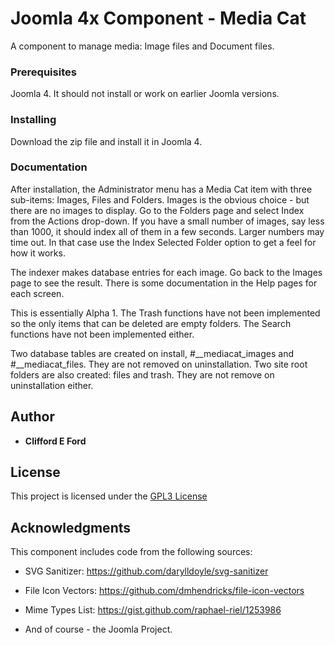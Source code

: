 # Joomla 4x Component - Media Cat

A component to manage media: Image files and Document files.

### Prerequisites

Joomla 4. It should not install or work on earlier Joomla versions.

### Installing

Download the zip file and install it in Joomla 4.

### Documentation

After installation, the Administrator menu has a Media Cat item with three sub-items: Images, Files and Folders. Images is the obvious choice - but there are no images to display. Go to the Folders page and select Index from the Actions drop-down. If you have a small number of images, say less than 1000, it should index all of them in a few seconds. Larger numbers may time out. In that case use the Index Selected Folder option to get a feel for how it works.

The indexer makes database entries for each image. Go back to the Images page to see the result. There is some documentation in the Help pages for each screen.

This is essentially Alpha 1. The Trash functions have not been implemented so the only items that can be deleted are empty folders. The Search functions have not been implemented either.

Two database tables are created on install, #__mediacat_images and #__mediacat_files. They are not removed on uninstallation. Two site root folders are also created: files and trash. They are not remove on uninstallation either.

## Author

* **Clifford E Ford**

## License

This project is licensed under the [GPL3 License](http://www.gnu.org/licenses/gpl-3.0.html)

## Acknowledgments

This component includes code from the following sources:

* SVG Sanitizer: https://github.com/darylldoyle/svg-sanitizer

* File Icon Vectors: https://github.com/dmhendricks/file-icon-vectors

* Mime Types List: https://gist.github.com/raphael-riel/1253986

* And of course - the Joomla Project.

